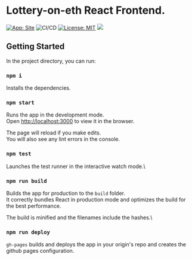 # Lottery-on-eth React Frontend.
[![App: Site](https://img.shields.io/badge/App-Site-orange)](https://shambu09.github.io/lottery-on-eth-react/)
![CI/CD](https://github.com/shambu09/lottery-on-eth-react/workflows/CI/CD/badge.svg)
[![License: MIT](https://img.shields.io/badge/License-MIT-green.svg)](https://opensource.org/licenses/MIT)
<a href="https://github.com/shambu09/lottery-on-eth">
<img src ="https://img.shields.io/badge/Contract-lottery--on--eth-blue">
</a>


## Getting Started
In the project directory, you can run:

### `npm i`
Installs the dependencies.

### `npm start`

Runs the app in the development mode.\
Open [http://localhost:3000](http://localhost:3000) to view it in the browser.

The page will reload if you make edits.\
You will also see any lint errors in the console.

### `npm test`

Launches the test runner in the interactive watch mode.\

### `npm run build`

Builds the app for production to the `build` folder.\
It correctly bundles React in production mode and optimizes the build for the best performance.

The build is minified and the filenames include the hashes.\

### `npm run deploy`

`gh-pages` builds and deploys the app in your origin's repo and creates the github pages configuration.
